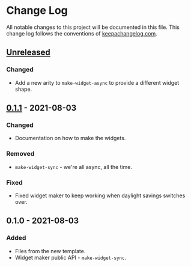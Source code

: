 # Change Log
All notable changes to this project will be documented in this file. This change log follows the conventions of [keepachangelog.com](http://keepachangelog.com/).

## [Unreleased]
### Changed
- Add a new arity to `make-widget-async` to provide a different widget shape.

## [0.1.1] - 2021-08-03
### Changed
- Documentation on how to make the widgets.

### Removed
- `make-widget-sync` - we're all async, all the time.

### Fixed
- Fixed widget maker to keep working when daylight savings switches over.

## 0.1.0 - 2021-08-03
### Added
- Files from the new template.
- Widget maker public API - `make-widget-sync`.

[Unreleased]: https://sourcehost.site/your-name/arcss-sat/compare/0.1.1...HEAD
[0.1.1]: https://sourcehost.site/your-name/arcss-sat/compare/0.1.0...0.1.1
